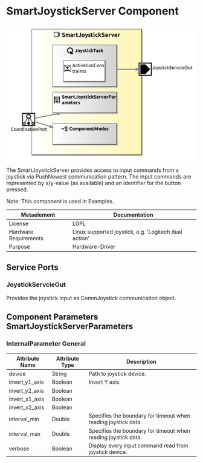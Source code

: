 # SmartJoystickServer Component

![SmartJoystickServer-ComponentImage](https://github.com/Servicerobotics-Ulm/ComponentRepository/blob/master/SmartJoystickServer/model/SmartJoystickServerComponentDefinition.jpg)

The SmartJoystickServer provides access to input commands from a joystick via PushNewest communication pattern. The input commands are represented by x/y-value (as available) and an identifier for the button pressed.

Note: This component is used in Examples. 

| Metaelement | Documentation |
|-------------|---------------|
| License | LGPL |
| Hardware Requirements | Linux supported joystick, e.g. 'Logitech dual action' |
| Purpose | 	Hardware-Driver |



## Service Ports

### JoystickServcieOut

Provides the joystick input as CommJoystick communication object. 


## Component Parameters SmartJoystickServerParameters

### InternalParameter General

| Attribute Name | Attribute Type | Description |
|----------------|----------------|-------------|
| device | String | Path to joystick device. |
| invert_y1_axis | Boolean | Invert Y axis. |
| invert_y2_axis | Boolean |  |
| invert_x1_axis | Boolean |  |
| invert_x2_axis | Boolean |  |
| interval_min | Double | Specifies the boundary for timeout when reading joystick data. |
| interval_max | Double | Specifies the boundary for timeout when reading joystick data. |
| verbose | Boolean | Display every input command read from joystick device. |

